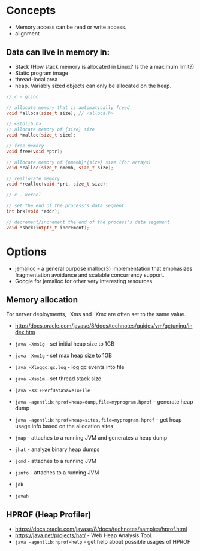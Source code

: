 # Concepts
- Memory access can be read or write access.
- alignment

## Data can live in memory in:
- Stack (How stack memory is allocated in Linux? Is the a maximum limit?)
- Static program image
- thread-local area
- heap. Variably sized objects can only be allocated on the heap.

```c
// c - glibc

// allocate memory that is automatically freed
void *alloca(size_t size); // <alloca.h>

// <stdlib.h>
// allocate memory of {size} size
void *malloc(size_t size);

// free memory
void free(void *ptr);

// allocate memory of {nmemb}*{size} size (for arrays)
void *calloc(size_t nmemb, size_t size);

// reallocate memory
void *realloc(void *prt, size_t size);
```

```c
// c - kernel

// set the end of the process's data segment
int brk(void *addr);

// decrement/increment the end of the process's data segement
void *sbrk(intptr_t increment);

```

# Options
- [jemalloc](http://www.canonware.com/jemalloc/) - a general purpose malloc(3) implementation that emphasizes fragmentation avoidance and scalable concurrency support.
- Google for jemalloc for other very interesting resources

## Memory allocation
For server deployments, -Xms and -Xmx are often set to the same value.
- http://docs.oracle.com/javase/8/docs/technotes/guides/vm/gctuning/index.htm

- `java -Xms1g` - set initial heap size to 1GB
- `java -Xmx1g` - set max heap size to 1GB
- `java -Xloggc:gc.log` - log gc events into file
- `java -Xss1m` - set thread stack size
- `java -XX:+PerfDataSaveToFile`

- `java -agentlib:hprof=heap=dump,file=myprogram.hprof` - generate heap dump
- `java -agentlib:hprof=heap=sites,file=myprogram.hprof` - get heap usage info based on the allocation sites
- `jmap` - attaches to a running JVM and generates a heap dump
- `jhat` - analyze binary heap dumps

- `jcmd` - attaches to a running JVM
- `jinfo` - attaches to a running JVM
- `jdb`
- `javah`

## HPROF (Heap Profiler)
- https://docs.oracle.com/javase/8/docs/technotes/samples/hprof.html
- https://java.net/projects/hat/ - Web Heap Analysis Tool.
- `java -agentlib:hprof=help` - get help about possible usages of HPROF

